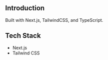 ## Introduction
Built with Next.js, TailwindCSS, and TypeScript.


## Tech Stack
- Next.js
- Tailwind CSS
